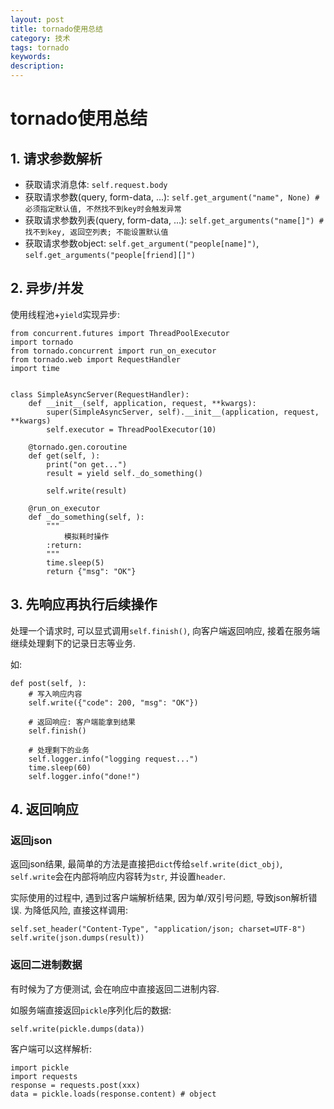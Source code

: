 ```yaml
---
layout: post
title: tornado使用总结
category: 技术
tags: tornado
keywords: 
description: 
---
```


# tornado使用总结

## 1. 请求参数解析
- 获取请求消息体: `self.request.body`
- 获取请求参数(query, form-data, ...): `self.get_argument("name", None) # 必须指定默认值, 不然找不到key时会触发异常`
- 获取请求参数列表(query, form-data, ...): `self.get_arguments("name[]") # 找不到key, 返回空列表; 不能设置默认值`
- 获取请求参数object: `self.get_argument("people[name]")`, `self.get_arguments("people[friend][]")`

## 2. 异步/并发
使用线程池+`yield`实现异步:

``` 
from concurrent.futures import ThreadPoolExecutor
import tornado
from tornado.concurrent import run_on_executor
from tornado.web import RequestHandler
import time


class SimpleAsyncServer(RequestHandler):
    def __init__(self, application, request, **kwargs):
        super(SimpleAsyncServer, self).__init__(application, request, **kwargs)
        self.executor = ThreadPoolExecutor(10)

    @tornado.gen.coroutine
    def get(self, ):
        print("on get...")
        result = yield self._do_something()

        self.write(result)

    @run_on_executor
    def _do_something(self, ):
        """
            模拟耗时操作
        :return:
        """
        time.sleep(5)
        return {"msg": "OK"}
```

## 3. 先响应再执行后续操作
处理一个请求时, 可以显式调用`self.finish()`, 向客户端返回响应, 接着在服务端继续处理剩下的记录日志等业务.

如:

``` 
def post(self, ):
    # 写入响应内容
    self.write({"code": 200, "msg": "OK"})
    
    # 返回响应: 客户端能拿到结果
    self.finish()
    
    # 处理剩下的业务
    self.logger.info("logging request...")
    time.sleep(60)
    self.logger.info("done!")
```

## 4. 返回响应

### 返回json
返回json结果, 最简单的方法是直接把`dict`传给`self.write(dict_obj)`, `self.write`会在内部将响应内容转为`str`, 并设置`header`.

实际使用的过程中, 遇到过客户端解析结果, 因为单/双引号问题, 导致json解析错误. 为降低风险, 直接这样调用:

``` 
self.set_header("Content-Type", "application/json; charset=UTF-8")
self.write(json.dumps(result))
```

### 返回二进制数据
有时候为了方便测试, 会在响应中直接返回二进制内容.

如服务端直接返回`pickle`序列化后的数据:
```         
self.write(pickle.dumps(data))
```

客户端可以这样解析:
```
import pickle
import requests
response = requests.post(xxx)
data = pickle.loads(response.content) # object
```
